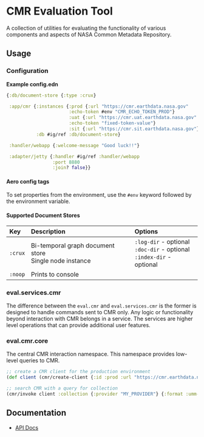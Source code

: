 # CMR Evaluation Tool

A collection of utilities for evaluating the functionality of various components and aspects of NASA Common Metadata Repository.

## Usage

### Configuration

__Example config.edn__
```clojure
{:db/document-store {:type :crux}

 :app/cmr {:instances {:prod {:url "https://cmr.earthdata.nasa.gov"
                       :echo-token #env "CMR_ECHO_TOKEN_PROD"}
                       :uat {:url "https://cmr.uat.earthdata.nasa.gov"
                       :echo-token "fixed-token-value"}
                       :sit {:url "https://cmr.sit.earthdata.nasa.gov"}}
           :db #ig/ref :db/document-store}

 :handler/webapp {:welcome-message "Good luck!!"}

 :adapter/jetty {:handler #ig/ref :handler/webapp
                 :port 8880
                 :join? false}}
```

#### Aero config tags
To set properties from the environment, use the `#env` keyword followed by the environment variable.

#### Supported Document Stores

| Key     | Description                                               | Options                                                                     |
|:--------|:----------------------------------------------------------|:----------------------------------------------------------------------------|
| `:crux` | Bi-temporal graph document store<br> Single node instance | `:log-dir` - optional<br> `:doc-dir` - optional<br> `:index-dir` - optional |
| `:noop` | Prints to console                                         |                                                                             |


### eval.services.cmr
The difference between the `eval.cmr` and `eval.services.cmr` is the former is designed to handle commands sent to CMR only. Any logic or functionality beyond interaction with CMR belongs in a service. The services are higher level operations that can provide additional user features. 

### eval.cmr.core
The central CMR interaction namespace. This namespace provides low-level queries to CMR.

```clojure
;; create a CMR client for the production environment
(def client (cmr/create-client {:id :prod :url "https://cmr.earthdata.nasa.gov"}))

;; search CMR with a query for collection
(cmr/invoke client :collection {:provider "MY_PROVIDER"} {:format :umm-json})
```

## Documentation
* [API Docs](/api.md)

